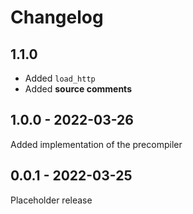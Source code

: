 # Changelog

## 1.1.0

- Added `load_http`
- Added **source comments**

## 1.0.0 - 2022-03-26

Added implementation of the precompiler

## 0.0.1 - 2022-03-25

Placeholder release